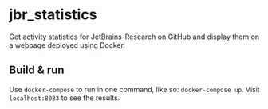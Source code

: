 # jbr_statistics
Get activity statistics for JetBrains-Research on GitHub and display them on a webpage deployed using Docker.

## Build & run

Use `docker-compose` to run in one command, like so: `docker-compose up`. Visit `localhost:8083` to see the results.

